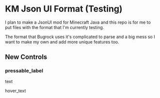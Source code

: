 # KM Json UI Format (Testing)

I plan to make a JsonUI mod for Minecraft Java and this repo is for me to put files with the format that I'm currently testing.

The format that Bugrock uses it's complicated to parse and a big mess so I want to make my own and add more unique features too. 

## New Controls

### pressable_label

text

hover_text
